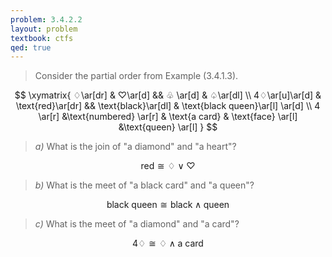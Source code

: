 ```yaml
---
problem: 3.4.2.2
layout: problem
textbook: ctfs
qed: true
---
```


> Consider the partial order from Example (3.4.1.3). 

$$
\xymatrix{
  ♢\ar[dr] & ♡\ar[d] && ♧ \ar[d] & ♤\ar[dl] \\
  4♢\ar[u]\ar[d] & \text{red}\ar[dr] && \text{black}\ar[dl] & \text{black queen}\ar[l] \ar[d] \\
  4 \ar[r] &\text{numbered} \ar[r] & \text{a card} & \text{face} \ar[l] &\text{queen} \ar[l]
}
$$

> _a)_ What is the join of "a diamond" and "a heart"?

$$ \text{red} \cong ♢ \vee ♡ $$

> _b)_ What is the meet of "a black card" and "a queen"?

$$ \text{black queen} \cong \text{black} \wedge \text{queen} $$

> _c)_ What is the meet of "a diamond" and "a card"?

$$ 4♢ \cong ♢ \wedge \text{a card} $$

